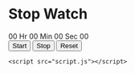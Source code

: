<html lang="en"> 
	
<head> 
	<meta charset="UTF-8"> 
	<meta http-equiv="X-UA-Compatible"
		content="IE=edge"> 
	<meta name="viewport"
		content="width=device-width, initial-scale=1.0"> 
	<title>Design Stopwatch using HTML CSS and JavaScript</title> 
	<link rel="stylesheet" href="style.css"> 
</head> 

<body> 
	<div class="container"> 
		<h1>Stop Watch</h1> 
		<div id="time"> 
			<span class="digit" id="hr"> 
				00</span> 
			<span class="txt">Hr</span> 
			<span class="digit" id="min"> 
				00</span> 
			<span class="txt">Min</span> 
			<span class="digit" id="sec"> 
				00</span> 
			<span class="txt">Sec</span> 
			<span class="digit" id="count"> 
				00</span> 
		</div> 
		<div id="buttons"> 
			<button class="btn" id="start"> 
				Start</button> 
			<button class="btn" id="stop"> 
				Stop</button> 
			<button class="btn" id="reset"> 
				Reset</button> 
		</div> 
	</div> 

	<script src="script.js"></script> 
</body> 
	
</html>

